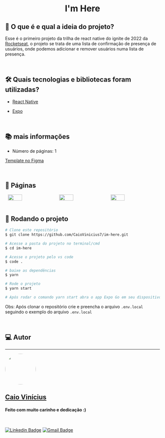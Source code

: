 <h1 align="center"> 
	I'm Here
</h1>

## 💭 O que é e qual a ideia do projeto?

Esse é o primeiro projeto da trilha de react native do ignite de 2022 da [Rocketseat](https://www.rocketseat.com.br/), o projeto se trata de uma lista de confirmação de presença de usuários, onde podemos adicionar e remover usuários numa lista de presença.

<br>

## 🛠 Quais tecnologias e bibliotecas foram utilizadas?

- [React Native](https://reactnative.dev/)

- [Expo](https://expo.dev/)

<br>

## 📚 mais informações

- Número de páginas: 1

[Template no Figma](<https://www.figma.com/file/XRG2owDSDvPBmeiw0Vi4Fm/Chapter-I---Im-Here-(Copy)>)

<br>

## 📝 Páginas

<div style="display: flex; gap: 1rem; flex-wrap: wrap; justify-content: center">
  <img src="https://i.imgur.com/eO7gRal.jpg" width="30%" />

  <img src="https://i.imgur.com/0eQPdxp.jpg" width="30%" />
  
  <img src="https://i.imgur.com/W81f85q.jpg" width="30%" />
</div>

<br>

## 🎲 Rodando o projeto

```bash
# Clone este repositório
$ git clone https://github.com/CaioVinicius7/im-here.git

# Acesse a pasta do projeto no terminal/cmd
$ cd im-here

# Acesse o projeto pelo vs code
$ code .

# baixe as dependências
$ yarn

# Rode o projeto
$ yarn start

# Após rodar o comando yarn start abra o app Expo Go em seu dispositivo físico e leia o qr code que sera exibido no terminal ou abra seu emulador e aperte a tecla A no terminal
```

Obs: Após clonar o repositório crie e preencha o arquivo `.env.local` seguindo o exemplo do arquivo `.env.local`

<br>

## 💻 Autor

---

<a href="https://www.facebook.com/caio.pereira.94695">
 <img style="border-radius: 50%;" src="https://avatars.githubusercontent.com/u/62827681?s=400&u=f0b18831e6690a901f956d637933b9ee2dca3104&v=4" width="100px;" alt=""/>
 <br>
 <h2><b>Caio Vinícius</b></h2></a>

<h4> Feito com muito carinho e dedicação :) </h4>

<br>

[![Linkedin Badge](https://img.shields.io/badge/-caio%20vinícius-blue?style=flat-square&logo=Linkedin&logoColor=white&link=https://www.linkedin.com/in/tgmarinho/)](https://www.linkedin.com/in/caio-vin%C3%ADcius-87a761200/)
[![Gmail Badge](https://img.shields.io/badge/-caio1525pereira@gmail.com-c14438?style=flat-square&logo=Gmail&logoColor=white&link=mailto:caio1525pereira@gmail.com)](mailto:caio1525pereira@gmail.com)
